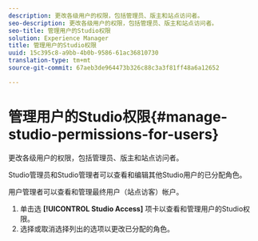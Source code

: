 ```yaml
---
description: 更改各级用户的权限，包括管理员、版主和站点访问者。
seo-description: 更改各级用户的权限，包括管理员、版主和站点访问者。
seo-title: 管理用户的Studio权限
solution: Experience Manager
title: 管理用户的Studio权限
uuid: 15c395c8-a9bb-4b0b-9586-61ac36810730
translation-type: tm+mt
source-git-commit: 67aeb3de964473b326c88c3a3f81ff48a6a12652

---
```



# 管理用户的Studio权限{#manage-studio-permissions-for-users}

更改各级用户的权限，包括管理员、版主和站点访问者。

Studio管理员和Studio管理者可以查看和编辑其他Studio用户的已分配角色。

用户管理者可以查看和管理最终用户（站点访客）帐户。

1. 单击选 **[!UICONTROL Studio Access]** 项卡以查看和管理用户的Studio权限。
1. 选择或取消选择列出的选项以更改已分配的角色。
